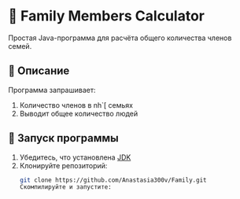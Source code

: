 # 🏡 Family Members Calculator

Простая Java-программа для расчёта общего количества членов семей.

## 📝 Описание
Программа запрашивает:
1. Количество членов в nh`[ семьях
2. Выводит общее количество людей

## 🚀 Запуск программы
1. Убедитесь, что установлена [JDK](https://www.oracle.com/java/technologies/javase-downloads.html)
2. Клонируйте репозиторий:
   ```bash
   git clone https://github.com/Anastasia300v/Family.git
   Скомпилируйте и запустите:

